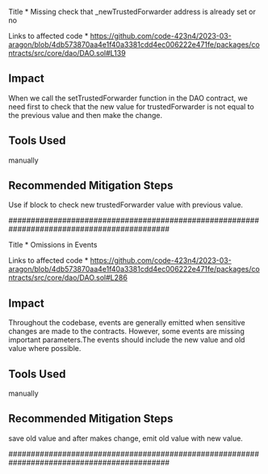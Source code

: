 Title * 
Missing check that _newTrustedForwarder address is already set or no

Links to affected code *
https://github.com/code-423n4/2023-03-aragon/blob/4db573870aa4e1f40a3381cdd4ec006222e471fe/packages/contracts/src/core/dao/DAO.sol#L139

## Impact
When we call the setTrustedForwarder function in the DAO contract, we need first to check that the new value for trustedForwarder is not equal to the previous value and then make the change.

## Tools Used
manually

## Recommended Mitigation Steps
Use if block to check new trustedForwarder value with previous value.

############################################################################################

Title * 
Omissions in Events

Links to affected code *
https://github.com/code-423n4/2023-03-aragon/blob/4db573870aa4e1f40a3381cdd4ec006222e471fe/packages/contracts/src/core/dao/DAO.sol#L286

## Impact
Throughout the codebase, events are generally emitted when sensitive changes are made to the contracts. However, some events are missing important parameters.The events should include the new value and old value where possible.

## Tools Used
manually

## Recommended Mitigation Steps
save old value and after makes change, emit old value with new value.

############################################################################################